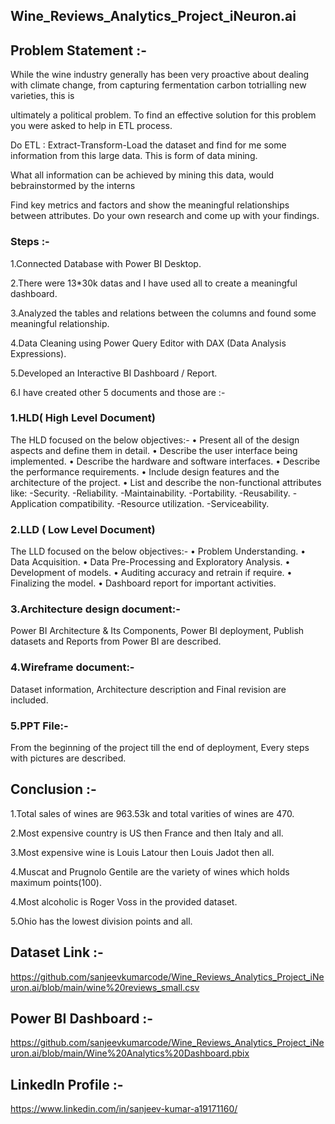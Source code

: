 ## Wine_Reviews_Analytics_Project_iNeuron.ai

## Problem Statement :-

While the wine industry generally has been very proactive about dealing with climate change, from capturing fermentation carbon totrialling new varieties, this is

ultimately a political problem. To find an effective solution for this problem you were asked to help in ETL process.

Do ETL : Extract-Transform-Load the dataset and find for me some information from this large data. This is form of data mining.

What all information can be achieved by mining this data, would bebrainstormed by the interns

Find key metrics and factors and show the meaningful relationships between attributes. Do your own research and come up with your findings.

### Steps :-
1.Connected Database with Power BI Desktop.

2.There were 13*30k datas and I have used all to create a meaningful dashboard.

3.Analyzed the tables and relations between the columns and found some meaningful relationship.

4.Data Cleaning using Power Query Editor with DAX (Data Analysis Expressions).

5.Developed an Interactive BI Dashboard / Report.

6.I have created other 5 documents and those are :- 

### 1.HLD( High Level Document)
The HLD focused on the below objectives:- • Present all of the design aspects and define them in detail. • Describe the user interface being implemented. • Describe the hardware and software interfaces. • Describe the performance requirements. • Include design features and the architecture of the project. • List and describe the non-functional attributes like: -Security. -Reliability. -Maintainability. -Portability. -Reusability. -Application compatibility. -Resource utilization. -Serviceability.

### 2.LLD ( Low Level Document)
The LLD focused on the below objectives:- • Problem Understanding. • Data Acquisition. • Data Pre-Processing and Exploratory Analysis. • Development of models. • Auditing accuracy and retrain if require. • Finalizing the model. • Dashboard report for important activities.

### 3.Architecture design document:-
Power BI Architecture & Its Components, Power BI deployment, Publish datasets and Reports from Power BI are described.

### 4.Wireframe document:-
Dataset information, Architecture description and Final revision are included.

### 5.PPT File:-
From the beginning of the project till the end of deployment, Every steps with pictures are described.

## Conclusion :-

1.Total sales of wines are 963.53k and total varities of wines are 470.

2.Most expensive country is US then France and then Italy and all.

3.Most expensive wine is Louis Latour then Louis Jadot then all.

4.Muscat and Prugnolo Gentile are the variety of wines which holds maximum points(100).

4.Most alcoholic is Roger Voss in the provided dataset.

5.Ohio has the lowest division points and all.

## Dataset Link :-
https://github.com/sanjeevkumarcode/Wine_Reviews_Analytics_Project_iNeuron.ai/blob/main/wine%20reviews_small.csv

## Power BI Dashboard :-
https://github.com/sanjeevkumarcode/Wine_Reviews_Analytics_Project_iNeuron.ai/blob/main/Wine%20Analytics%20Dashboard.pbix

## Linkedln Profile :-
https://www.linkedin.com/in/sanjeev-kumar-a19171160/
